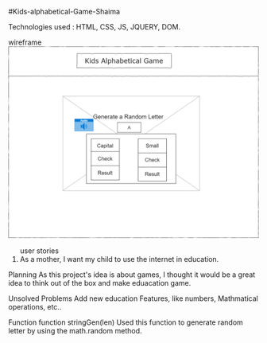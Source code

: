 #Kids-alphabetical-Game-Shaima

Technologies used :
HTML, CSS, JS, JQUERY, DOM.

wireframe 
<img src="P1WireFrame.png" title="P1">

<ol>user stories
<li>As a mother, I want my child to use the internet in education.</li>

</ol>

Planning
As this project's idea is about games, I thought it would be a great idea to think out of the box and make eduacation game.

Unsolved Problems
Add new education Features, like numbers, Mathmatical operations, etc..

Function 
function stringGen(len) 
Used this function to generate random letter by using the math.random method.